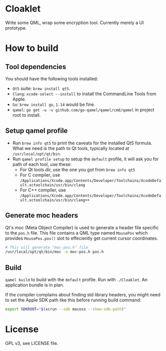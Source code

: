 # Cloaklet

Write some QML, wrap some encryption tool.
Currently merely a UI prototype.

# How to build

## Tool dependencies

You should have the following tools installed:

- `Qt5` suite: `brew install qt5`.
- `Clang`: `xcode-select --install` to install the CommandLine Tools from Apple.
- `Go`: `brew install go`, `1.14` would be fine.
- `qamel`: `go get -u -v github.com/go-qamel/qamel/cmd/qamel` in project root to install.

## Setup qamel profile

- Run `brew info qt5` to print the caveats for the installed Qt5 formula. What we need is the path to Qt tools, typically located at `/usr/local/opt/qt/bin`.
- Run `qamel profile setup` to setup the `default` profile, it will ask you for path of each tool, use these:
  - For Qt tools dir, use the one you got from `brew info qt5`
  - For C compiler, use `/Applications/Xcode.app/Contents/Developer/Toolchains/XcodeDefault.xctoolchain/usr/bin/clang`
  - For C++ compiler, use `/Applications/Xcode.app/Contents/Developer/Toolchains/XcodeDefault.xctoolchain/usr/bin/clang++`

## Generate moc headers

Qt's moc (Meta Object Compiler) is used to generate a header file specific to the `pos.h` file.
This file contains a QML type named `MousePos` which provides `MousePos.pos()` slot to effeciently get current cursor coordinates.

```bash
# This will generate "moc-pos.h" file
/usr/local/opt/qt/bin/moc -o moc-pos.h pos.h
```

## Build

`qamel build` to build with the `default` profile.
Run with `./Cloaklet`. An application bundle is in plan.

If the compiler complains about finding std library headers, you might need to set the Apple SDK path like this before running build command:

```bash
export SDKROOT="$(xcrun --sdk macosx --show-sdk-path)"
```

# License

GPL v3, see LICENSE file.
